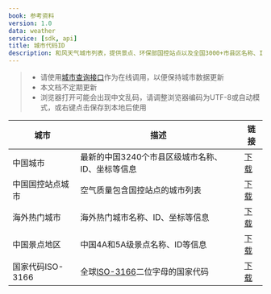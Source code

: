 ```yaml
---
book: 参考资料
version: 1.0
data: weather
service: [sdk, api]
title: 城市代码ID
description: 和风天气城市列表，提供景点、环保部国控站点以及全国3000+市县区名称、ID、经纬度等信息，与中国气象局发布的城市数据同步
---
```

> * 请使用[城市查询接口](/docs/search)作为在线调用，以便保持城市数据更新
> * 本文档不定期更新
> * 浏览器打开可能会出现中文乱码，请调整浏览器编码为UTF-8或自动模式，或右键点击保存到本地后使用


| 城市 | 描述 | 链接 |
| --- | ---| --- |
|中国城市|最新的中国3240个市县区级城市名称、ID、坐标等信息|[下载](https://cdn.heweather.com/china-city-list.csv)|
|中国国控站点城市|空气质量包含国控站点的城市列表|[下载](https://cdn.heweather.com/air_gov.xlsx)|
|海外热门城市|海外热门城市名称、ID、坐标等信息|[下载](https://cdn.heweather.com/world-top-city-list.txt)|
|中国景点地区|中国4A和5A级景点名称、ID等信息|[下载](https://cdn.heweather.com/china-scenic-list.txt)|
|国家代码ISO-3166|全球[ISO-3166](https://www.heweather.com/blog/iso-3166)二位字母的国家代码|[下载](https://cdn.heweather.com/iso3166.txt)|
